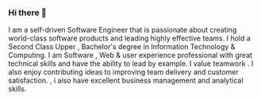 ### Hi there 👋
I am a self-driven Software Engineer that is passionate about creating world-class software products and leading highly effective teams. I hold a Second Class Upper , Bachelor's degree in Information Technology & Computing. I am Software , Web & user experience professional with great technical skills and have the ability to lead by example. I value teamwork . I also enjoy contributing ideas to improving team delivery and customer satisfaction. , i also have excellent business management and analytical skills.

<!--
**wandieinnocents/wandieinnocents** is a ✨ _special_ ✨ repository because its `README.md` (this file) appears on your GitHub profile.

Here are some ideas to get you started:

- 🔭 I’m currently working on ...
- 🌱 I’m currently learning ...
- 👯 I’m looking to collaborate on ...
- 🤔 I’m looking for help with ...
- 💬 Ask me about ...
- 📫 How to reach me: ...
- 😄 Pronouns: ...
- ⚡ Fun fact: ...
-->
